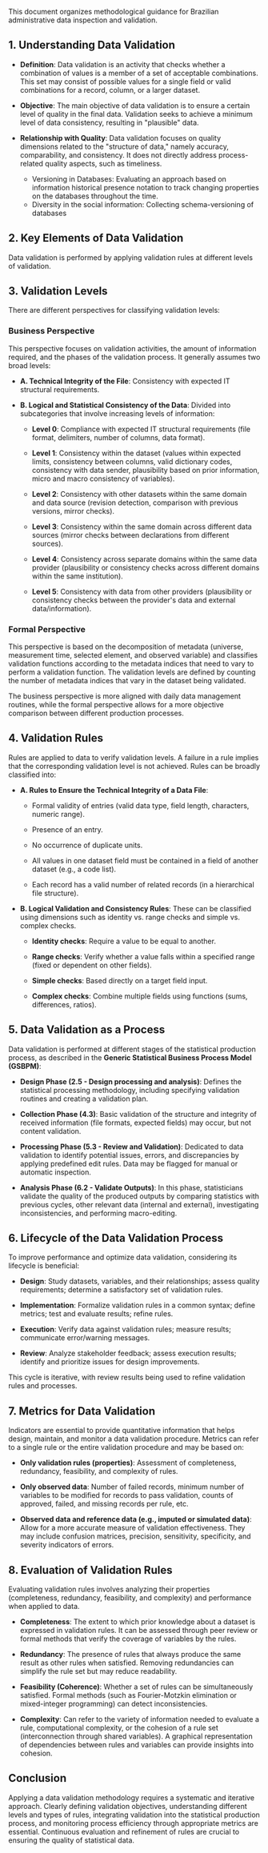 
This document organizes methodological guidance for Brazilian administrative data inspection and validation. 

## 1. Understanding Data Validation

- **Definition**: Data validation is an activity that checks whether a combination of values is a member of a set of acceptable combinations. This set may consist of possible values for a single field or valid combinations for a record, column, or a larger dataset.
    
- **Objective**: The main objective of data validation is to ensure a certain level of quality in the final data. Validation seeks to achieve a minimum level of data consistency, resulting in "plausible" data.
    
- **Relationship with Quality**: Data validation focuses on quality dimensions related to the "structure of data," namely accuracy, comparability, and consistency. It does not directly address process-related quality aspects, such as timeliness.
	- Versioning in Databases: Evaluating an approach based on information historical presence notation to track changing properties on the databases throughout the time.
  	- Diversity in the social information: Collecting schema-versioning of databases
   
    

## 2. Key Elements of Data Validation

Data validation is performed by applying validation rules at different levels of validation.

## 3. Validation Levels

There are different perspectives for classifying validation levels:

### **Business Perspective**

This perspective focuses on validation activities, the amount of information required, and the phases of the validation process. It generally assumes two broad levels:

- **A. Technical Integrity of the File**: Consistency with expected IT structural requirements.
    
- **B. Logical and Statistical Consistency of the Data**: Divided into subcategories that involve increasing levels of information:
    
    - **Level 0**: Compliance with expected IT structural requirements (file format, delimiters, number of columns, data format).
        
    - **Level 1**: Consistency within the dataset (values within expected limits, consistency between columns, valid dictionary codes, consistency with data sender, plausibility based on prior information, micro and macro consistency of variables).
        
    - **Level 2**: Consistency with other datasets within the same domain and data source (revision detection, comparison with previous versions, mirror checks).
        
    - **Level 3**: Consistency within the same domain across different data sources (mirror checks between declarations from different sources).
        
    - **Level 4**: Consistency across separate domains within the same data provider (plausibility or consistency checks across different domains within the same institution).
        
    - **Level 5**: Consistency with data from other providers (plausibility or consistency checks between the provider's data and external data/information).
        

### **Formal Perspective**

This perspective is based on the decomposition of metadata (universe, measurement time, selected element, and observed variable) and classifies validation functions according to the metadata indices that need to vary to perform a validation function. The validation levels are defined by counting the number of metadata indices that vary in the dataset being validated.

The business perspective is more aligned with daily data management routines, while the formal perspective allows for a more objective comparison between different production processes.

## 4. Validation Rules

Rules are applied to data to verify validation levels. A failure in a rule implies that the corresponding validation level is not achieved. Rules can be broadly classified into:

- **A. Rules to Ensure the Technical Integrity of a Data File**:
    
    - Formal validity of entries (valid data type, field length, characters, numeric range).
        
    - Presence of an entry.
        
    - No occurrence of duplicate units.
        
    - All values in one dataset field must be contained in a field of another dataset (e.g., a code list).
        
    - Each record has a valid number of related records (in a hierarchical file structure).
        
- **B. Logical Validation and Consistency Rules**: These can be classified using dimensions such as identity vs. range checks and simple vs. complex checks.
    
    - **Identity checks**: Require a value to be equal to another.
        
    - **Range checks**: Verify whether a value falls within a specified range (fixed or dependent on other fields).
        
    - **Simple checks**: Based directly on a target field input.
        
    - **Complex checks**: Combine multiple fields using functions (sums, differences, ratios).
        

## 5. Data Validation as a Process

Data validation is performed at different stages of the statistical production process, as described in the **Generic Statistical Business Process Model (GSBPM)**:

- **Design Phase (2.5 - Design processing and analysis)**: Defines the statistical processing methodology, including specifying validation routines and creating a validation plan.
    
- **Collection Phase (4.3)**: Basic validation of the structure and integrity of received information (file formats, expected fields) may occur, but not content validation.
    
- **Processing Phase (5.3 - Review and Validation)**: Dedicated to data validation to identify potential issues, errors, and discrepancies by applying predefined edit rules. Data may be flagged for manual or automatic inspection.
    
- **Analysis Phase (6.2 - Validate Outputs)**: In this phase, statisticians validate the quality of the produced outputs by comparing statistics with previous cycles, other relevant data (internal and external), investigating inconsistencies, and performing macro-editing.
    

## 6. Lifecycle of the Data Validation Process

To improve performance and optimize data validation, considering its lifecycle is beneficial:

- **Design**: Study datasets, variables, and their relationships; assess quality requirements; determine a satisfactory set of validation rules.
    
- **Implementation**: Formalize validation rules in a common syntax; define metrics; test and evaluate results; refine rules.
    
- **Execution**: Verify data against validation rules; measure results; communicate error/warning messages.
    
- **Review**: Analyze stakeholder feedback; assess execution results; identify and prioritize issues for design improvements.
    

This cycle is iterative, with review results being used to refine validation rules and processes.

## 7. Metrics for Data Validation

Indicators are essential to provide quantitative information that helps design, maintain, and monitor a data validation procedure. Metrics can refer to a single rule or the entire validation procedure and may be based on:

- **Only validation rules (properties)**: Assessment of completeness, redundancy, feasibility, and complexity of rules.
    
- **Only observed data**: Number of failed records, minimum number of variables to be modified for records to pass validation, counts of approved, failed, and missing records per rule, etc.
    
- **Observed data and reference data (e.g., imputed or simulated data)**: Allow for a more accurate measure of validation effectiveness. They may include confusion matrices, precision, sensitivity, specificity, and severity indicators of errors.
    

## 8. Evaluation of Validation Rules

Evaluating validation rules involves analyzing their properties (completeness, redundancy, feasibility, and complexity) and performance when applied to data.

- **Completeness**: The extent to which prior knowledge about a dataset is expressed in validation rules. It can be assessed through peer review or formal methods that verify the coverage of variables by the rules.
    
- **Redundancy**: The presence of rules that always produce the same result as other rules when satisfied. Removing redundancies can simplify the rule set but may reduce readability.
    
- **Feasibility (Coherence)**: Whether a set of rules can be simultaneously satisfied. Formal methods (such as Fourier-Motzkin elimination or mixed-integer programming) can detect inconsistencies.
    
- **Complexity**: Can refer to the variety of information needed to evaluate a rule, computational complexity, or the cohesion of a rule set (interconnection through shared variables). A graphical representation of dependencies between rules and variables can provide insights into cohesion.
    

## Conclusion

Applying a data validation methodology requires a systematic and iterative approach. Clearly defining validation objectives, understanding different levels and types of rules, integrating validation into the statistical production process, and monitoring process efficiency through appropriate metrics are essential. Continuous evaluation and refinement of rules are crucial to ensuring the quality of statistical data.
